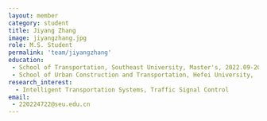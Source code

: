 ```yaml
---
layout: member
category: student
title: Jiyang Zhang
image: jiyangzhang.jpg
role: M.S. Student
permalink: 'team/jiyangzhang'
education:
 - School of Transportation, Southeast University, Master's, 2022.09-2025.06 (expected)
 - School of Urban Construction and Transportation, Hefei University,  Bachelor's, 2017.09-2021.06
research_interest: 
  - Intelligent Transportation Systems, Traffic Signal Control
email:
 - 220224722@seu.edu.cn
---
```


